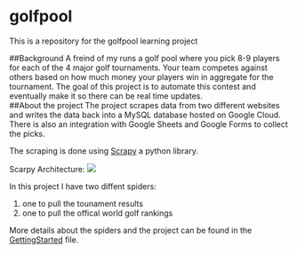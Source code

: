 # golfpool
This is a repository for the golfpool learning project

##Background
A freind of my runs a golf pool where you pick 8-9 players for each of the 4 major golf tournaments. Your team competes against others based on how much money your players win in aggregate for the tournament. The goal of this project is to automate this contest and eventually make it so there can be real time updates.  
##About the project
The project scrapes data from two different websites and writes the data back into a MySQL database hosted on Google Cloud. There is also an integration with Google Sheets and Google Forms to collect the picks.

The scraping is done using [Scrapy](http://doc.scrapy.org/en/latest/intro/tutorial.html) a python library. 

Scarpy Architecture:
![](http://doc.scrapy.org/en/latest/_images/scrapy_architecture.png)

In this project I have two diffent spiders: 
1. one to pull the tounament results
2. one to pull the offical world golf rankings

More details about the spiders and the project can be found in the [GettingStarted](https://github.com/richardson75/golfpool/blob/master/GettingStarted.md) file.




